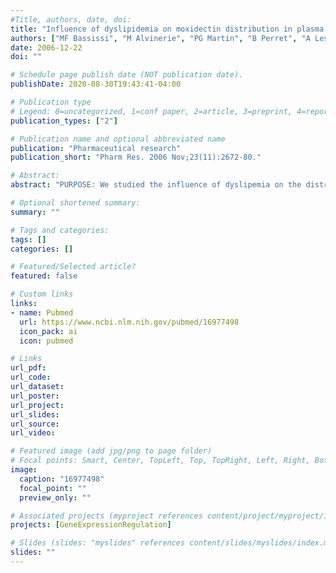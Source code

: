```yaml
---
#Title, authors, date, doi:
title: "Influence of dyslipidemia on moxidectin distribution in plasma lipoproteins and on its pharmacokinetics."
authors: ["MF Bassissi", "M Alvinerie", "PG Martin", "B Perret", "A Lespine"]
date: 2006-12-22
doi: ""

# Schedule page publish date (NOT publication date).
publishDate: 2020-08-30T19:43:41-04:00

# Publication type
# Legend: 0=uncategorized, 1=conf paper, 2=article, 3=preprint, 4=report, 5=book, 6=book chapter, 7=thesis, 8=patent
publication_types: ["2"]

# Publication name and optional abbreviated name
publication: "Pharmaceutical research"
publication_short: "Pharm Res. 2006 Nov;23(11):2672-80."

# Abstract:
abstract: "PURPOSE: We studied the influence of dyslipemia on the distribution of moxidectin, a potent antiparasitic drug of the macrocyclic lactone (ML) family, in plasma lipoproteins and on its pharmacokinetic behaviour. MATERIALS AND METHODS: Plasma samples from normolipidemic or dyslipidemic subjects were spiked with moxidectin (20 ng/ml). Rabbits fed with standard (n = 5) or cholesterol-enriched diet (n = 5) were injected subcutaneously with moxidectin (300 microg/kg) and blood samples were collected over 32 days. Lipoproteins were separated from plasma samples by ultracentrifugation on density gradients. Moxidectin and lipids were measured in plasma and in lipoproteins and the pharmacokinetic parameters calculated. RESULTS: In normolipidemic subjects or rabbits, the drug bound preferentially to HDL. In hyperlipidemic samples, moxidectin shifted to the VLDL-LDL fraction. In addition, hyperlipidemic rabbits had a 2.8-fold higher area under the plasma concentration versus time curve (AUC) and a lower clearance and volume of distribution when compared with controls. CONCLUSION: Dyslipidemia led to major changes in moxidectin plasma distribution and in drug disposition. Therefore, a high variability in moxidectin disposition might be expected in humans or animals liable to develop dyslipidemia, with a possible impact on the efficacy and safety of this class of drugs."

# Optional shortened summary:
summary: ""

# Tags and categories:
tags: []
categories: []

# Featured/Selected article?
featured: false

# Custom links
links:
- name: Pubmed
  url: https://www.ncbi.nlm.nih.gov/pubmed/16977498
  icon_pack: ai
  icon: pubmed

# Links
url_pdf:
url_code:
url_dataset:
url_poster:
url_project:
url_slides:
url_source:
url_video:

# Featured image (add jpg/png to page folder)
# Focal points: Smart, Center, TopLeft, Top, TopRight, Left, Right, BottomLeft, Bottom, BottomRight
image: 
  caption: "16977498"
  focal_point: ""
  preview_only: ""

# Associated projects (myproject references content/project/myproject/index.md)
projects: [GeneExpressionRegulation]

# Slides (slides: "myslides" references content/slides/myslides/index.md)
slides: ""
---
```

